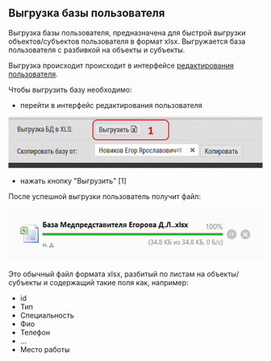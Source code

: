 ## Выгрузка базы пользователя

Выгрузка базы пользователя, предназначена для быстрой выгрузки объектов/субъектов пользователя в формат xlsx.
Выгружается база пользователя с разбивкой на объекты и субъекты.

Выгрузка происходит происходит в интерфейсе [редактирования пользователя](accounts-user-edit.md).

 Чтобы выгрузить базу необходимо:
   - перейти в интерфейс редактирования пользователя
   
   ![](../images/accounts-user-base-export.png)
   
   - нажать кнопку "Выгрузить" [1]
   
После успешной выгрузки пользователь получит файл: 

![](../images/notify-file-base-export.png)

Это обычный файл формата xlsx, разбитый по листам на объекты/субъекты и содержащий такие поля как, например:

-  id	
-  Тип	
-  Специальность	
-  Фио	
-  Телефон
-  ...
-  Место работы	
